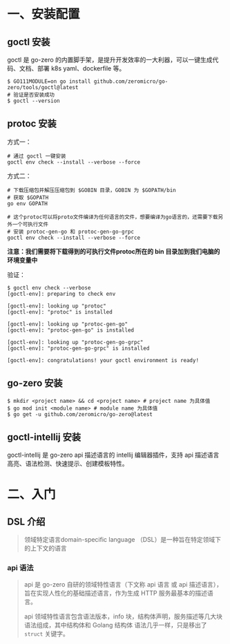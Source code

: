 # 一、安装配置

## goctl 安装

goctl 是 go-zero 的内置脚手架，是提升开发效率的一大利器，可以一键生成代码、文档、部署 k8s yaml、dockerfile 等。

```shell
$ GO111MODULE=on go install github.com/zeromicro/go-zero/tools/goctl@latest
# 验证是否安装成功
$ goctl --version
```



## protoc 安装

方式一：

```shell
# 通过 goctl 一键安装
goctl env check --install --verbose --force
```

方式二：

```shell
# 下载压缩包并解压压缩包到 $GOBIN 目录，GOBIN 为 $GOPATH/bin
# 获取 $GOPATH
go env GOPATH

# 这个protoc可以将proto文件编译为任何语言的文件，想要编译为go语言的，还需要下载另外一个可执行文件
# 安装 protoc-gen-go 和 protoc-gen-go-grpc
goctl env check --install --verbose --force
```



**注意：我们需要将下载得到的可执行文件protoc所在的 bin 目录加到我们电脑的环境变量中**

验证：

```shell
$ goctl env check --verbose
[goctl-env]: preparing to check env

[goctl-env]: looking up "protoc"
[goctl-env]: "protoc" is installed

[goctl-env]: looking up "protoc-gen-go"
[goctl-env]: "protoc-gen-go" is installed

[goctl-env]: looking up "protoc-gen-go-grpc"
[goctl-env]: "protoc-gen-go-grpc" is installed

[goctl-env]: congratulations! your goctl environment is ready!
```



## go-zero 安装

```shell
$ mkdir <project name> && cd <project name> # project name 为具体值
$ go mod init <module name> # module name 为具体值
$ go get -u github.com/zeromicro/go-zero@latest
```



## goctl-intellij 安装

goctl-intellij 是 go-zero api 描述语言的 intellij 编辑器插件，支持 api 描述语言高亮、语法检测、快速提示、创建模板特性。



# 二、入门

## DSL 介绍

> 领域特定语言domain-specific language （DSL）是一种旨在特定领域下的上下文的语言

### api 语法

> api 是 go-zero 自研的领域特性语言（下文称 api 语言 或 api 描述语言），旨在实现人性化的基础描述语言，作为生成 HTTP 服务最基本的描述语言。
>
> api 领域特性语言包含语法版本，info 块，结构体声明，服务描述等几大块语法组成，其中结构体和 Golang 结构体 语法几乎一样，只是移出了 `struct` 关键字。





















